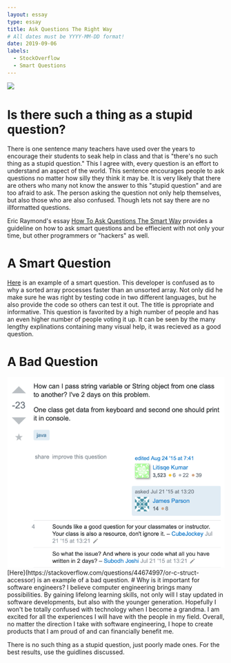```yaml
---
layout: essay
type: essay
title: Ask Questions The Right Way
# All dates must be YYYY-MM-DD format!
date: 2019-09-06
labels:
  - StockOverflow
  - Smart Questions
---
```

<img class="ui image" src="{{ site.baseurl }}/images/smartQuestionMeme.png">

# Is there such a thing as a stupid question?
There is one sentence many teachers have used over the years to encourage their students to seak help in class and that is "there's no such thing as a stupid question." This I agree with, every question is an effort to understand an aspect of the world. This sentence encourages people to ask questions no matter how silly they think it may be. It is very likely that there are others who many not know the answer to this "stupid question" and are too afraid to ask. The person asking the question not only help themselves, but also those who are also confused. Though lets not say there are no illformatted questions.

Eric Raymond's essay [How To Ask Questions The Smart Way](http://www.catb.org/esr/faqs/smart-questions.html) provides a guideline on how to ask smart questions and be effiecient with not only your time, but other programmers or "hackers" as well.

# A Smart Question
[Here](https://stackoverflow.com/questions/11227809/why-is-processing-a-sorted-array-faster-than-processing-an-unsorted-array) is an example of a smart question. This developer is confused as to why a sorted array processes faster than an unsorted array. Not only did he make sure he was right by testing code in two different languages, but he also provide the code so others can test it out. The title is ppropriate and informative. This question is favorited by a high number of people and has an even higher number of people voting it up. It can be seen by the many lengthy explinations containing many visual help, it was recieved as a good question.
# A Bad Question
<img class="ui medium left floated image" src="../images/badQuestion1.png">
[Here](https://stackoverflow.com/questions/44674997/or-c-struct-accessor) is an example of a bad question.
# Why is it important for software engineers?
I believe computer engineering brings many possibilities. By gaining lifelong learning skills, not only will I stay updated in software developments, but also with the younger generation. Hopefully I won't be totally confused with technology when I become a grandma. I am excited for all the experiences I will have with the people in my field. Overall, no matter the direction I take with software engineering, I hope to create products that I am proud of and can financially benefit me.

There is no such thing as a stupid question, just poorly made ones. For the best results, use the guidlines discussed.
